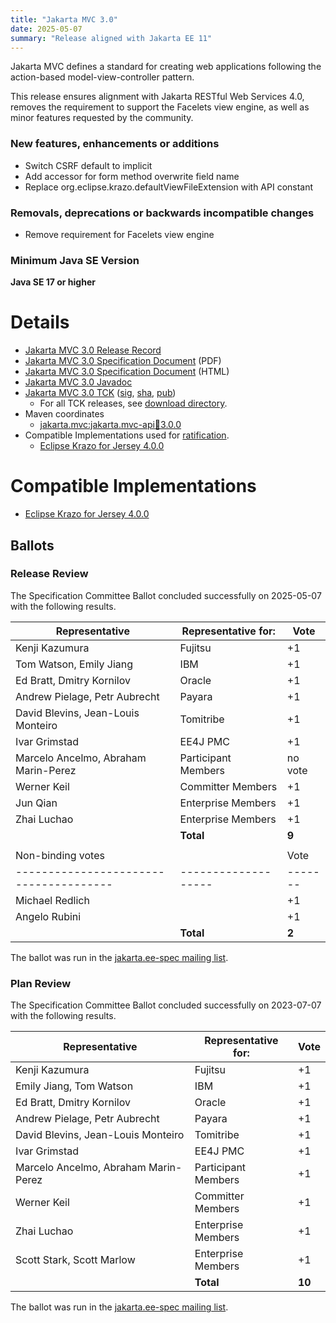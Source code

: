 ```yaml
---
title: "Jakarta MVC 3.0"
date: 2025-05-07
summary: "Release aligned with Jakarta EE 11"
---
```


Jakarta MVC defines a standard for creating web applications following the action-based model-view-controller pattern.

This release ensures alignment with Jakarta RESTful Web Services 4.0, removes the requirement to support the Facelets view engine, as well as minor features requested by the community.

### New features, enhancements or additions
<!-- List here -->
* Switch CSRF default to implicit
* Add accessor for form method overwrite field name
* Replace org.eclipse.krazo.defaultViewFileExtension with API constant

### Removals, deprecations or backwards incompatible changes
<!-- List here -->
* Remove requirement for Facelets view engine

### Minimum Java SE Version
<!-- Specify the minimum required Java SE version for this specification -->
**Java SE 17 or higher**

# Details

* [Jakarta MVC 3.0 Release Record](https://projects.eclipse.org/projects/ee4j.mvc/releases/3.0)
* [Jakarta MVC 3.0 Specification Document](./jakarta-mvc-spec-3.0.pdf) (PDF)
* [Jakarta MVC 3.0 Specification Document](./jakarta-mvc-spec-3.0.html) (HTML)
* [Jakarta MVC 3.0 Javadoc](./apidocs)
* [Jakarta MVC 3.0 TCK](http://download.eclipse.org/jakartaee/mvc/3.0/jakarta-mvc-tck-3.0.0.zip) ([sig](http://download.eclipse.org/jakartaee/mvc/3.0/jakarta-mvc-tck-3.0.0.zip.sig), [sha](http://download.eclipse.org/jakartaee/mvc/3.0/jakarta-mvc-tck-3.0.0.zip.sha256), [pub](https://jakarta.ee/specifications/jakartaee-spec-committee.pub))
  * For all TCK releases, see [download directory](http://download.eclipse.org/jakartaee/mvc/3.0/).
* Maven coordinates
  * [jakarta.mvc:jakarta.mvc-api:jar:3.0.0](https://central.sonatype.com/artifact/jakarta.mvc/jakarta.mvc-api/3.0.0/jar)
* Compatible Implementations used for [ratification](https://www.eclipse.org/projects/efsp/?version=1.2#efsp-ratification).
  * [Eclipse Krazo for Jersey 4.0.0](https://eclipse-ee4j.github.io/krazo/downloads/4.0.0.html)

# Compatible Implementations
* [Eclipse Krazo for Jersey 4.0.0](https://eclipse-ee4j.github.io/krazo/downloads/4.0.0.html)

## Ballots

### Release Review

The Specification Committee Ballot concluded successfully on 2025-05-07 with the following results.

| Representative                         | Representative for: | Vote    |
|----------------------------------------|---------------------|---------|
| Kenji Kazumura                         | Fujitsu             | +1      |
| Tom Watson, Emily Jiang                | IBM                 | +1      |
| Ed Bratt, Dmitry Kornilov              | Oracle              | +1      |
| Andrew Pielage, Petr Aubrecht          | Payara              | +1      |
| David Blevins, Jean-Louis Monteiro     | Tomitribe           | +1      |
| Ivar Grimstad                          | EE4J PMC            | +1      |
| Marcelo Ancelmo, Abraham Marin-Perez   | Participant Members | no vote |
| Werner Keil                            | Committer Members   | +1      |
| Jun Qian                               | Enterprise Members  | +1      |
| Zhai Luchao                            | Enterprise Members  | +1      |
|                                        | **Total**           | **9**   |
|                                        |                     |         |
| Non-binding votes                      |                     | Vote    |
| -------------------------------------- | ------------------- | ------- |
| Michael Redlich                        |                     | +1      |
| Angelo Rubini                          |                     | +1      |
|                                        | **Total**           | **2**   |

The ballot was run in the [jakarta.ee-spec mailing list](https://www.eclipse.org/lists/jakarta.ee-spec/msg03883.html).

### Plan Review

The Specification Committee Ballot concluded successfully on 2023-07-07 with the following results.

| Representative                                 | Representative for: |  Vote   |
|------------------------------------------------|---------------------|---------|
| Kenji Kazumura                                 | Fujitsu             |   +1    |
| Emily Jiang, Tom Watson                        | IBM                 |   +1    |
| Ed Bratt, Dmitry Kornilov                      | Oracle              |   +1    |
| Andrew Pielage, Petr Aubrecht                  | Payara              |   +1    |
| David Blevins, Jean-Louis Monteiro             | Tomitribe           |   +1    |
| Ivar Grimstad                                  | EE4J PMC            |   +1    |
| Marcelo Ancelmo, Abraham Marin-Perez           | Participant Members |   +1    |
| Werner Keil                                    | Committer Members   |   +1    |
| Zhai Luchao                                    | Enterprise Members  |   +1    |
| Scott Stark, Scott Marlow                      | Enterprise Members  |   +1    |
|                                                | **Total**           | **10**  |

The ballot was run in the [jakarta.ee-spec mailing list](https://www.eclipse.org/lists/jakarta.ee-spec/msg02937.html).
